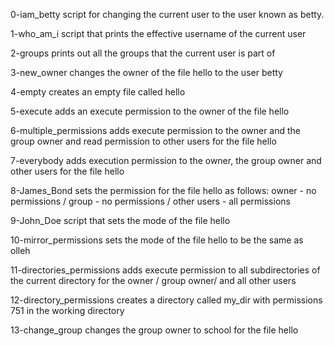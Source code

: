 0-iam_betty script for changing the current user to the user known as betty.

1-who_am_i script that prints the effective username of the current user

2-groups prints out all the groups that the current user is part of

3-new_owner changes the owner of the file hello to the user betty

4-empty creates an empty file called hello

5-execute adds an execute permission to the owner of the file hello

6-multiple_permissions adds execute permission to the owner and the group owner and read permission to other users for the file hello

7-everybody adds execution permission to the owner, the group owner and other users for the file hello

8-James_Bond sets the permission for the file hello as follows: owner - no permissions / group - no permissions / other users - all permissions

9-John_Doe script that sets the mode of the file hello

10-mirror_permissions sets the mode of the file hello to be the same as olleh

11-directories_permissions adds execute permission to all subdirectories of the current directory for the owner / group owner/ and all other users

12-directory_permissions creates a directory called my_dir with permissions 751 in the working directory

13-change_group changes the group owner to school for the file hello
